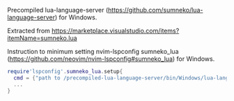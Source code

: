 Precompiled lua-language-server (https://github.com/sumneko/lua-language-server) for Windows.

Extracted from https://marketplace.visualstudio.com/items?itemName=sumneko.lua

Instruction to minimum setting nvim-lspconfig sumneko_lua (https://github.com/neovim/nvim-lspconfig#sumneko_lua) for Windows.
```lua
require'lspconfig'.sumneko_lua.setup{
  cmd = {"path to /precompiled-lua-language-server/bin/Windows/lua-language-server.exe", "E", "-e", "Lang=en","path to /precompiled-lua-language-server/main.lua"};
  ...
}
```
